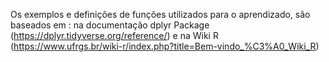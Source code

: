 Os exemplos e definições de funções utilizados para o aprendizado, são baseados em : na documentação dplyr Package (https://dplyr.tidyverse.org/reference/) e na Wiki R (https://www.ufrgs.br/wiki-r/index.php?title=Bem-vindo_%C3%A0_Wiki_R) 
